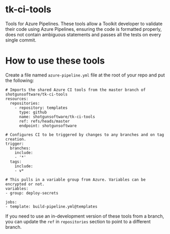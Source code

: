 # tk-ci-tools

Tools for Azure Pipelines. These tools allow a Toolkit developer to validate their code using Azure Pipelines, ensuring the code is formatted properly, does not contain ambiguous statements and passes all the tests on every single commit.

# How to use these tools

Create a file named  `azure-pipeline.yml` file at the root of your repo and put the following:

```
# Imports the shared Azure CI tools from the master branch of shotgunsoftware/tk-ci-tools
resources:
  repositories:
    - repository: templates
      type: github
      name: shotgunsoftware/tk-ci-tools
      ref: refs/heads/master
      endpoint: shotgunsoftware

# Configures CI to be triggered by changes to any branches and on tag creation.
trigger:
  branches:
    include:
    - '*'
  tags:
    include:
    - v*

# This pulls in a variable group from Azure. Variables can be encrypted or not.
variables:
- group: deploy-secrets

jobs:
- template: build-pipeline.yml@templates
```

If you need to use an in-development version of these tools from a branch, you can update the `ref` in `repositories` section to point to a different branch.
